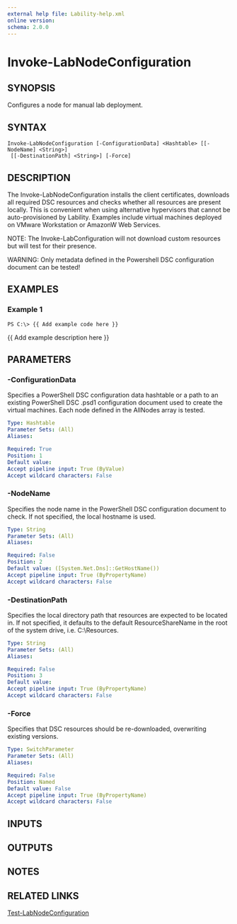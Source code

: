 ```yaml
---
external help file: Lability-help.xml
online version: 
schema: 2.0.0
---
```


# Invoke-LabNodeConfiguration
## SYNOPSIS
Configures a node for manual lab deployment.

## SYNTAX

```
Invoke-LabNodeConfiguration [-ConfigurationData] <Hashtable> [[-NodeName] <String>]
 [[-DestinationPath] <String>] [-Force]
```

## DESCRIPTION
The Invoke-LabNodeConfiguration installs the client certificates, downloads all required DSC
resources and checks whether all resources are present locally.
This is convenient when using
alternative hypervisors that cannot be auto-provisioned by Lability.
Examples include virtual
machines deployed on VMware Workstation or AmazonW Web Services.

NOTE: The Invoke-LabConfiguration will not download custom resources but will test for their presence.

WARNING: Only metadata defined in the Powershell DSC configuration document can be tested!

## EXAMPLES

### Example 1
```
PS C:\> {{ Add example code here }}
```

{{ Add example description here }}

## PARAMETERS

### -ConfigurationData
Specifies a PowerShell DSC configuration data hashtable or a path to an existing PowerShell DSC .psd1
configuration document used to create the virtual machines.
Each node defined in the AllNodes array is
tested.

```yaml
Type: Hashtable
Parameter Sets: (All)
Aliases: 

Required: True
Position: 1
Default value: 
Accept pipeline input: True (ByValue)
Accept wildcard characters: False
```

### -NodeName
Specifies the node name in the PowerShell DSC configuration document to check.
If not specified, the
local hostname is used.

```yaml
Type: String
Parameter Sets: (All)
Aliases: 

Required: False
Position: 2
Default value: ([System.Net.Dns]::GetHostName())
Accept pipeline input: True (ByPropertyName)
Accept wildcard characters: False
```

### -DestinationPath
Specifies the local directory path that resources are expected to be located in.
If not specified, it
defaults to the default ResourceShareName in the root of the system drive, i.e.
C:\Resources.

```yaml
Type: String
Parameter Sets: (All)
Aliases: 

Required: False
Position: 3
Default value: 
Accept pipeline input: True (ByPropertyName)
Accept wildcard characters: False
```

### -Force
Specifies that DSC resources should be re-downloaded, overwriting existing versions.

```yaml
Type: SwitchParameter
Parameter Sets: (All)
Aliases: 

Required: False
Position: Named
Default value: False
Accept pipeline input: True (ByPropertyName)
Accept wildcard characters: False
```

## INPUTS

## OUTPUTS

## NOTES

## RELATED LINKS

[Test-LabNodeConfiguration]()


